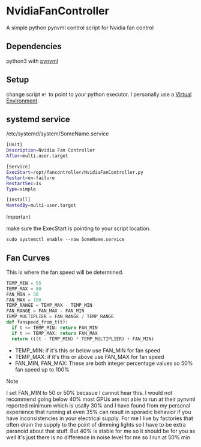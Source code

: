 # NvidiaFanController
A simple python pynvml control script for Nvidia fan control

## Dependencies
python3 with [pynvml](https://pypi.org/project/pynvml/)

## Setup
change script `#!` to point to your python executor. I personally use a [Virtual Environment](https://wiki.archlinux.org/title/Python/Virtual_environment).

## systemd service
/etc/systemd/system/SomeName.service
```bash
[Unit]
Description=Nvidia Fan Controller
After=multi.user.target

[Service]
ExecStart=/opt/fancontroller/NvidiaFanController.py
Restart=on-failure
RestartSec=1s
Type=simple

[Install]
WantedBy=multi-user.target
```
>[!important]
>make sure the ExecStart is pointing to your script location.

`sudo systemctl enable --now SomeName.service`

## Fan Curves
This is where the fan speed will be determined.
```python
TEMP_MIN = 55
TEMP_MAX = 80
FAN_MIN = 50
FAN_MAX = 100
TEMP_RANGE = TEMP_MAX - TEMP_MIN
FAN_RANGE = FAN_MAX - FAN_MIN
TEMP_MULTIPLIER = FAN_RANGE / TEMP_RANGE
def fanspeed_from_t(t):
  if t <= TEMP_MIN: return FAN_MIN
  if t >= TEMP_MAX: return FAN_MAX
  return (((t - TEMP_MIN) * TEMP_MULTIPLIER) + FAN_MIN)
```

- TEMP_MIN: if it's this or below use FAN_MIN for fan speed
- TEMP_MAX: if it's this or above use FAN_MAX for fan speed
- FAN_MIN, FAN_MAX: These are both integer percentage values so 50% fan speed up to 100%
>[!note]
>I set FAN_MIN to 50 or 50% becasue I cannot hear this. I would not recommend going below 40% most GPUs are not able to run at their pynvml reported minimum which is usally 30% and I have found from my personal experience that running at even 35% can result in sporadic behavior if you have inconsistencies in your electrical supply. For me I live by factories that often drain the supply to the point of dimming lights so I have to be extra paranoid about that stuff. But 40% is stable for me so it should be for you as well it's just there is no difference in noise level for me so I run at 50% min
